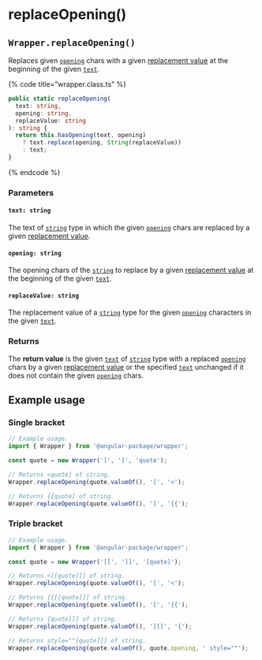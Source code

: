 # replaceOpening()

## `Wrapper.replaceOpening()`

Replaces given [`opening`](replaceopening.md#opening-string) chars with a given [replacement value](replaceopening.md#replacevalue-string) at the beginning of the given [`text`](replaceopening.md#text-string).

{% code title="wrapper.class.ts" %}
```typescript
public static replaceOpening(
  text: string,
  opening: string,
  replaceValue: string
): string {
  return this.hasOpening(text, opening)
    ? text.replace(opening, String(replaceValue))
    : text;
}
```
{% endcode %}

### Parameters

#### `text: string`

The text of [`string`](https://developer.mozilla.org/en-US/docs/Web/JavaScript/Reference/Global\_Objects/String) type in which the given [`opening`](replaceopening.md#opening-string) chars are replaced by a given [replacement value](replaceopening.md#replacevalue-string).

#### `opening: string`

The opening chars of the [`string`](https://developer.mozilla.org/en-US/docs/Web/JavaScript/Reference/Global\_Objects/String) to replace by a given [replacement value](replaceopening.md#replacevalue-string) at the beginning of the given [`text`](replaceopening.md#text-string).

#### `replaceValue: string`

The replacement value of a [`string`](https://developer.mozilla.org/en-US/docs/Web/JavaScript/Reference/Global\_Objects/String) type for the given [`opening`](replaceopening.md#opening-string) characters in the given [`text`](replaceopening.md#text-string).

### Returns

The **return value** is the given [`text`](replaceopening.md#text-string) of [`string`](https://developer.mozilla.org/en-US/docs/Web/JavaScript/Reference/Global\_Objects/String) type with a replaced [`opening`](replaceopening.md#opening-string) chars by a given [replacement value](replaceopening.md#replacevalue-string) or the specified [`text`](replaceopening.md#text-string) unchanged if it does not contain the given [`opening`](replaceopening.md#opening-string) chars.

## Example usage

### Single bracket

```typescript
// Example usage.
import { Wrapper } from '@angular-package/wrapper';

const quote = new Wrapper('[', ']', 'quote');

// Returns <quote] of string.
Wrapper.replaceOpening(quote.valueOf(), '[', '<');

// Returns {{quote] of string.
Wrapper.replaceOpening(quote.valueOf(), '[', '{{');
```

### Triple bracket

```typescript
// Example usage.
import { Wrapper } from '@angular-package/wrapper';

const quote = new Wrapper('[[', ']]', '[quote]');

// Returns <[[quote]]] of string.
Wrapper.replaceOpening(quote.valueOf(), '[', '<');

// Returns {{[[quote]]] of string.
Wrapper.replaceOpening(quote.valueOf(), '[', '{{');

// Returns {quote]]] of string.
Wrapper.replaceOpening(quote.valueOf(), '[[[', '{');

// Returns style=""[quote]]] of string.
Wrapper.replaceOpening(quote.valueOf(), quote.opening, ' style=""');
```
